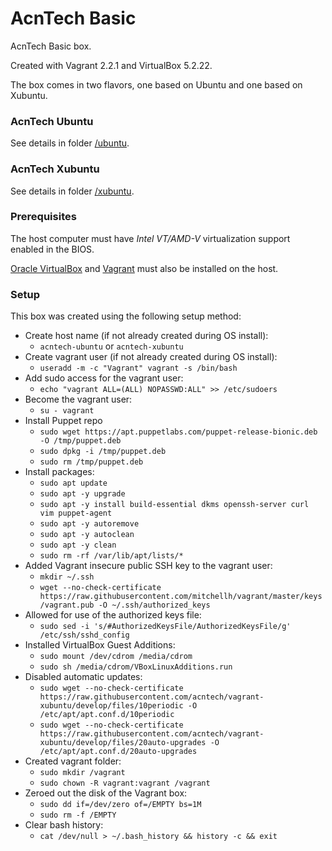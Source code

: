 # AcnTech Basic
AcnTech Basic box.

Created with Vagrant 2.2.1 and VirtualBox 5.2.22.

The box comes in two flavors, one based on Ubuntu and one based on Xubuntu.

### AcnTech Ubuntu
See details in folder [/ubuntu](/ubuntu).

### AcnTech Xubuntu
See details in folder [/xubuntu](/xubuntu).

### Prerequisites
The host computer must have _Intel VT/AMD-V_ virtualization support enabled in the BIOS.

[Oracle VirtualBox](https://www.virtualbox.org) and [Vagrant](https://www.vagrantup.com) must also be installed on the host.

### Setup
This box was created using the following setup method:

* Create host name (if not already created during OS install):
  * ```acntech-ubuntu``` or ```acntech-xubuntu```
* Create vagrant user (if not already created during OS install):
  * ```useradd -m -c "Vagrant" vagrant -s /bin/bash```
* Add sudo access for the vagrant user:
  * ```echo "vagrant ALL=(ALL) NOPASSWD:ALL" >> /etc/sudoers```
* Become the vagrant user:
  * ```su - vagrant```
* Install Puppet repo
  * ```sudo wget https://apt.puppetlabs.com/puppet-release-bionic.deb -O /tmp/puppet.deb```
  * ```sudo dpkg -i /tmp/puppet.deb```
  * ```sudo rm /tmp/puppet.deb```
* Install packages:
  * ```sudo apt update```
  * ```sudo apt -y upgrade```
  * ```sudo apt -y install build-essential dkms openssh-server curl vim puppet-agent```
  * ```sudo apt -y autoremove```
  * ```sudo apt -y autoclean```
  * ```sudo apt -y clean```
  * ```sudo rm -rf /var/lib/apt/lists/*```
* Added Vagrant insecure public SSH key to the vagrant user:
  * ```mkdir ~/.ssh```
  * ```wget --no-check-certificate https://raw.githubusercontent.com/mitchellh/vagrant/master/keys/vagrant.pub -O ~/.ssh/authorized_keys```
* Allowed for use of the authorized keys file:
  * ```sudo sed -i 's/#AuthorizedKeysFile/AuthorizedKeysFile/g' /etc/ssh/sshd_config```
* Installed VirtualBox Guest Additions:
  * ```sudo mount /dev/cdrom /media/cdrom```
  * ```sudo sh /media/cdrom/VBoxLinuxAdditions.run```
* Disabled automatic updates:
  * ```sudo wget --no-check-certificate https://raw.githubusercontent.com/acntech/vagrant-xubuntu/develop/files/10periodic -O /etc/apt/apt.conf.d/10periodic```
  * ```sudo wget --no-check-certificate https://raw.githubusercontent.com/acntech/vagrant-xubuntu/develop/files/20auto-upgrades -O /etc/apt/apt.conf.d/20auto-upgrades```
* Created vagrant folder:
  * ```sudo mkdir /vagrant```
  * ```sudo chown -R vagrant:vagrant /vagrant```
* Zeroed out the disk of the Vagrant box:
  * ```sudo dd if=/dev/zero of=/EMPTY bs=1M```
  * ```sudo rm -f /EMPTY```
* Clear bash history:
  * ```cat /dev/null > ~/.bash_history && history -c && exit```
